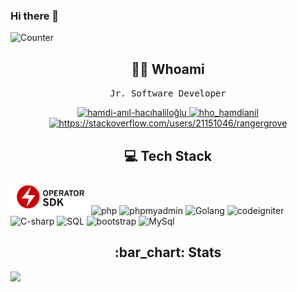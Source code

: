 ### Hi there 👋

![Counter](https://komarev.com/ghpvc/?username=hamdihacihaliloglu&color=blue)


<h2 align="center"> 👨‍💻 Whoami</h2>
<p align="center">
  <samp>Jr. Software Developer </samp>
</p>

<p align="center">
  <a href="https://www.linkedin.com/in/hamdi-an%C4%B1l-hac%C4%B1halilo%C4%9Flu/" target="blank">
    <img src="https://img.shields.io/badge/linkedin-%230077B5.svg?&style=for-the-badge&logo=linkedin&logoColor=white" alt="hamdi-anıl-hacıhaliloğlu" />
  </a>
  <a href="https://twitter.com/hho_hamdianil" target="blank">
    <img src="https://img.shields.io/twitter/follow/hho_hamdianil_?logo=twitter&style=for-the-badge" alt="hho_hamdianil" />
  </a>
  <a href="https://stackoverflow.com/users/21151046/rangergrove" target="blank">
    <img src="https://img.shields.io/badge/stackoverflow-FE7A16?style=for-the-badge&logo=stackoverflow&logoColor=white" alt="https://stackoverflow.com/users/21151046/rangergrove" />
  </a>
</p>

<h2 align="center"> 💻 Tech Stack</h2>
<p align="left">
  <img src="https://github.com/operator-framework/operator-sdk/raw/master/website/static/operator_logo_sdk_color.svg" alt="OperatorSDK" width="125" height="55"/>
  <img src="https://www.vectorlogo.zone/logos/php/php-ar21.svg" alt="php" width="75" height="55"/>
  <img src="https://www.vectorlogo.zone/logos/phpmyadmin/phpmyadmin-ar21.svg" alt="phpmyadmin" width="75" height="55"/>
  <img src="https://www.vectorlogo.zone/logos/golang/golang-ar21.svg" alt="Golang" width="75" height="55"/>
  <img src="https://icons8.com/icon/r4UrHt1gLC2t/codeigniter-is-an-open-source-software-rapid-development-web-framework" alt="codeigniter" width="75" height="55" />
  <img src="https://icons8.com/icon/55251/c-sharp-logo" alt="C-sharp" width="75" height="55" />
  <img src="https://icons8.com/icon/UFF3hmipmJ2V/sql" alt="SQL" width="75" height="55" />
  <img src="https://www.vectorlogo.zone/logos/getbootstrap/getbootstrap-ar21.svg" alt="bootstrap" width="75" height="55" />
  <img src="https://icons8.com/icon/UFXRpPFebwa2/mysql-logo" alt="MySql" width="75" height="55" />
</p>


<h2 align="center">:bar_chart: Stats </h2>
<p align="left">
  
 <img src="https://github-readme-stats.vercel.app/api?username=hamdihacihaliloglu&show_icons=true&theme=white"/>
 
</p>
